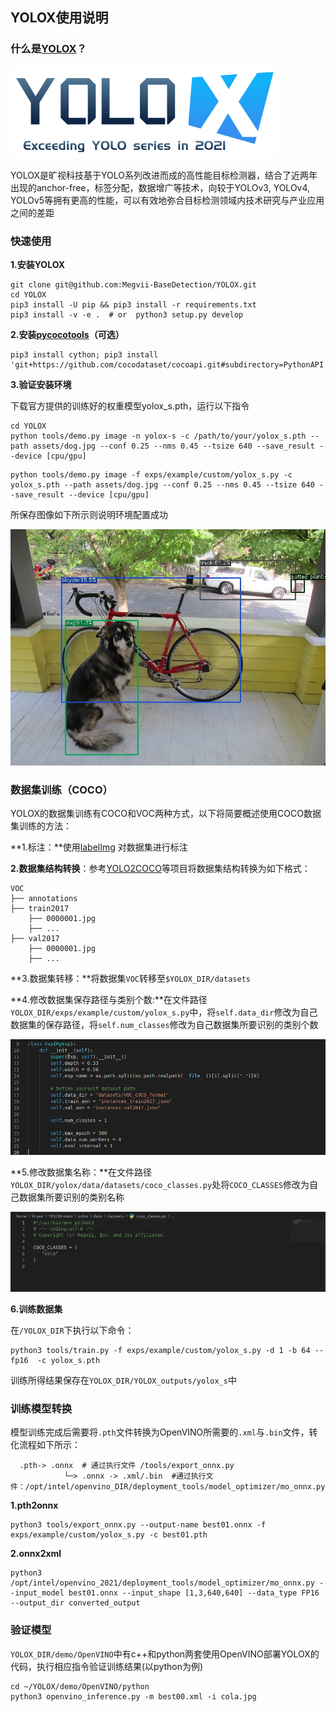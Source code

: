 ## YOLOX使用说明

### 什么是[YOLOX](https://github.com/Megvii-BaseDetection/YOLOX)？

![rect](./imaegs/logo.png)

​	YOLOX是旷视科技基于YOLO系列改进而成的高性能目标检测器，结合了近两年出现的anchor-free，标签分配，数据增广等技术，向较于YOLOv3, YOLOv4, YOLOv5等拥有更高的性能，可以有效地弥合目标检测领域内技术研究与产业应用之间的差距

### 快速使用

 **1.安装YOLOX**

```
git clone git@github.com:Megvii-BaseDetection/YOLOX.git
cd YOLOX
pip3 install -U pip && pip3 install -r requirements.txt
pip3 install -v -e .  # or  python3 setup.py develop
```

**2.安装[pycocotools](https://github.com/cocodataset/cocoapi)（可选）**

```
pip3 install cython; pip3 install 'git+https://github.com/cocodataset/cocoapi.git#subdirectory=PythonAPI'
```

**3.验证安装环境**

下载官方提供的训练好的权重模型yolox_s.pth，运行以下指令

```
cd YOLOX
python tools/demo.py image -n yolox-s -c /path/to/your/yolox_s.pth --path assets/dog.jpg --conf 0.25 --nms 0.45 --tsize 640 --save_result --device [cpu/gpu]
```

```
python tools/demo.py image -f exps/example/custom/yolox_s.py -c yolox_s.pth --path assets/dog.jpg --conf 0.25 --nms 0.45 --tsize 640 --save_result --device [cpu/gpu]
```

所保存图像如下所示则说明环境配置成功

![rect](./imaegs/dog.jpg)

### 数据集训练（COCO）

YOLOX的数据集训练有COCO和VOC两种方式，以下将简要概述使用COCO数据集训练的方法：

**1.标注：**使用[labelImg](https://github.com/tzutalin/labelImg) 对数据集进行标注

**2.数据集结构转换**：参考[YOLO2COCO](https://github.com/RapidAI/YOLO2COCO)等项目将数据集结构转换为如下格式：

```
VOC
├── annotations
├── train2017
    ├── 0000001.jpg
    ├── ...
├── val2017
    ├── 0000001.jpg
    ├── ...
```

**3.数据集转移：**将数据集`VOC`转移至`$YOLOX_DIR/datasets`

**4.修改数据集保存路径与类别个数:**在文件路径`YOLOX_DIR/exps/example/custom/yolox_s.py`中，将`self.data_dir`修改为自己数据集的保存路径，将`self.num_classes`修改为自己数据集所要识别的类别个数

![rect](./imaegs/image-1.png)

**5.修改数据集名称：**在文件路径` YOLOX_DIR/yolox/data/datasets/coco_classes.py`处将`COCO_CLASSES`修改为自己数据集所要识别的类别名称	

![rect](./imaegs/image-2.png)

**6.训练数据集**

在`/YOLOX_DIR`下执行以下命令：

```
python3 tools/train.py -f exps/example/custom/yolox_s.py -d 1 -b 64 --fp16  -c yolox_s.pth
```

训练所得结果保存在`YOLOX_DIR/YOLOX_outputs/yolox_s`中

### 训练模型转换

模型训练完成后需要将`.pth`文件转换为OpenVINO所需要的`.xml`与`.bin`文件，转化流程如下所示：

```
  .pth-> .onnx  # 通过执行文件 /tools/export_onnx.py
            └─> .onnx -> .xml/.bin  #通过执行文件：/opt/intel/openvino_DIR/deployment_tools/model_optimizer/mo_onnx.py
```

**1.pth2onnx**

```
python3 tools/export_onnx.py --output-name best01.onnx -f exps/example/custom/yolox_s.py -c best01.pth
```

**2.onnx2xml**

```
python3 /opt/intel/openvino_2021/deployment_tools/model_optimizer/mo_onnx.py --input_model best01.onnx --input_shape [1,3,640,640] --data_type FP16 --output_dir converted_output
```

### 验证模型

`YOLOX_DIR/demo/OpenVINO`中有c++和python两套使用OpenVINO部署YOLOX的代码，执行相应指令验证训练结果(以python为例)

```
cd ~/YOLOX/demo/OpenVINO/python
python3 openvino_inference.py -m best00.xml -i cola.jpg
```

